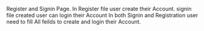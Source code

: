 Register and Signin Page.
In Register file user create their Account.
signin file created user can login their Account
In both Signin and Registration user need to fill All feilds to create and login their Account.
